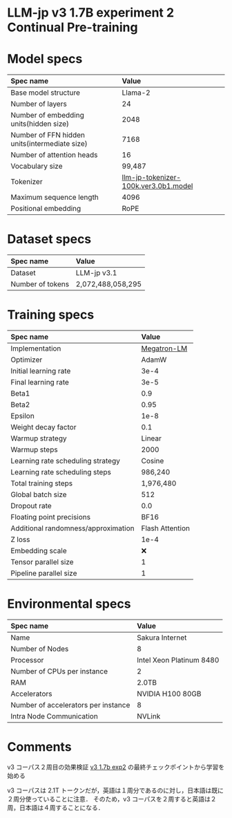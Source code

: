 # LLM-jp v3 1.7B experiment 2 Continual Pre-training

# Model specs

|Spec name|Value|
|:---|:---|
|Base model structure|Llama-2|
|Number of layers|24|
|Number of embedding units(hidden size)|2048|
|Number of FFN hidden units(intermediate size)|7168|
|Number of attention heads|16|
|Vocabulary size|99,487|
|Tokenizer|[llm-jp-tokenizer-100k.ver3.0b1.model](https://github.com/llm-jp/llm-jp-tokenizer/blob/870a27ce6872e105e4b76cdf2e68c8b7ebfc6a37/models/ver3.0/llm-jp-tokenizer-100k.ver3.0b1.model)|
|Maximum sequence length|4096|
|Positional embedding|RoPE|

# Dataset specs
|Spec name|Value|
|:---|:---|
|Dataset|LLM-jp v3.1|
|Number of tokens|2,072,488,058,295|

# Training specs

|Spec name| Value                                                                                              |
|:---|:---------------------------------------------------------------------------------------------------|
|Implementation| [Megatron-LM](https://github.com/llm-jp/Megatron-LM/tree/402e6ff1937176db4e1e3dedfefaa15f97204d84) |
|Optimizer| AdamW                                                                                              |
|Initial learning rate| 3e-4                                                                                               |
|Final learning rate| 3e-5                                                                                               |
|Beta1| 0.9                                                                                                |
|Beta2| 0.95                                                                                               |
|Epsilon| 1e-8                                                                                               |
|Weight decay factor| 0.1                                                                                                |
|Warmup strategy| Linear                                                                                             |
|Warmup steps| 2000                                                                                               |
|Learning rate scheduling strategy| Cosine                                                                                             |
|Learning rate scheduling steps| 986,240                                                                                            |
|Total training steps| 1,976,480                                                                                          |
|Global batch size| 512                                                                                                |
|Dropout rate| 0.0                                                                                                |
|Floating point precisions| BF16                                                                                               |
|Additional randomness/approximation| Flash Attention                                                                                    |
|Z loss| 1e-4                                                                                               |
|Embedding scale| ❌                                                                                                  |
|Tensor parallel size| 1                                                                                                  |
|Pipeline parallel size| 1                                                                                                  |

# Environmental specs

|Spec name| Value                    |
|:---|:-------------------------|
|Name| Sakura Internet          |
|Number of Nodes| 8                        |
|Processor| Intel Xeon Platinum 8480 |
|Number of CPUs per instance| 2                        |
|RAM| 2.0TB                    |
|Accelerators| NVIDIA H100 80GB         |
|Number of accelerators per instance| 8                        |
|Intra Node Communication | NVLink                   |


# Comments
v3 コーパス２周目の効果検証
[v3 1.7b exp2](https://github.com/llm-jp/model-cards/blob/main/models/v3-1.7b-exp2.md) の最終チェックポイントから学習を始める

v3 コーパスは 2.1T トークンだが，英語は１周分であるのに対し，日本語は既に２周分使っていることに注意．
そのため，v3 コーパスを２周すると英語は２周，日本語は４周することになる．
